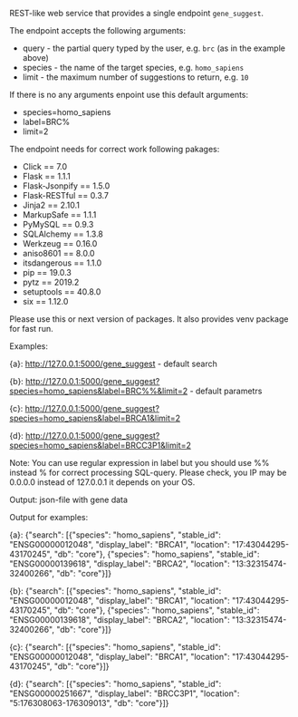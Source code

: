 REST-like web service that provides a single endpoint `gene_suggest`.

The endpoint accepts the following arguments:
* query - the partial query typed by the user, e.g. `brc` (as in the example above)
* species - the name of the target species, e.g. `homo_sapiens`
* limit - the maximum number of suggestions to return, e.g. `10`

If there is no any arguments enpoint use this default arguments:
* species=homo_sapiens
* label=BRC%
* limit=2

The endpoint needs for correct work following pakages: 
* Click == 7.0
* Flask == 1.1.1
* Flask-Jsonpify == 1.5.0
* Flask-RESTful == 0.3.7
* Jinja2 == 2.10.1
* MarkupSafe == 1.1.1
* PyMySQL == 0.9.3
* SQLAlchemy == 1.3.8
* Werkzeug == 0.16.0
* aniso8601 == 8.0.0
* itsdangerous == 1.1.0
* pip == 19.0.3
* pytz == 2019.2
* setuptools == 40.8.0
* six == 1.12.0

Please use this or next version of packages. It also provides venv package for fast run.

Examples:

{a}: http://127.0.0.1:5000/gene_suggest - default search

{b}: http://127.0.0.1:5000/gene_suggest?species=homo_sapiens&label=BRC%%&limit=2 - default parametrs

{c}: http://127.0.0.1:5000/gene_suggest?species=homo_sapiens&label=BRCA1&limit=2

{d}: http://127.0.0.1:5000/gene_suggest?species=homo_sapiens&label=BRCC3P1&limit=2

Note: You can use regular expression in label but you should use %% instead % for correct processing SQL-query. Please check, you IP may be 0.0.0.0 instead of 127.0.0.1 it depends on your OS.

Output: json-file with gene data

Output for examples:

{a}: {"search": [{"species": "homo_sapiens", "stable_id": "ENSG00000012048", "display_label": "BRCA1", "location": "17:43044295-43170245", "db": "core"}, {"species": "homo_sapiens", "stable_id": "ENSG00000139618", "display_label": "BRCA2", "location": "13:32315474-32400266", "db": "core"}]}

{b}: {"search": [{"species": "homo_sapiens", "stable_id": "ENSG00000012048", "display_label": "BRCA1", "location": "17:43044295-43170245", "db": "core"}, {"species": "homo_sapiens", "stable_id": "ENSG00000139618", "display_label": "BRCA2", "location": "13:32315474-32400266", "db": "core"}]}

{c}: {"search": [{"species": "homo_sapiens", "stable_id": "ENSG00000012048", "display_label": "BRCA1", "location": "17:43044295-43170245", "db": "core"}]}

{d}: {"search": [{"species": "homo_sapiens", "stable_id": "ENSG00000251667", "display_label": "BRCC3P1", "location": "5:176308063-176309013", "db": "core"}]}

